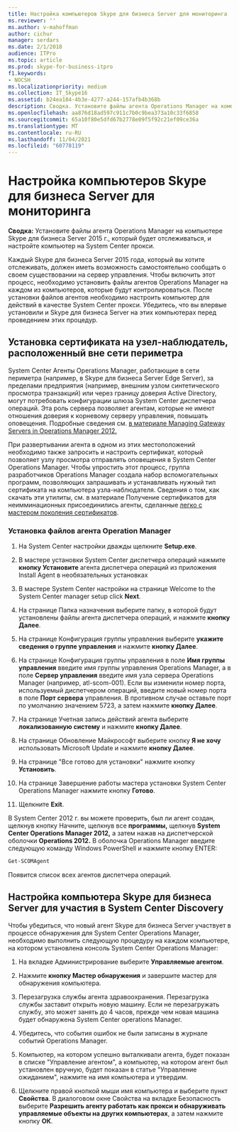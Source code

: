 ```yaml
---
title: Настройка компьютеров Skype для бизнеса Server для мониторинга
ms.reviewer: ''
ms.author: v-mahoffman
author: cichur
manager: serdars
ms.date: 2/1/2018
audience: ITPro
ms.topic: article
ms.prod: skype-for-business-itpro
f1.keywords:
- NOCSH
ms.localizationpriority: medium
ms.collection: IT_Skype16
ms.assetid: b24ea184-4b3e-4277-a244-157afb4b368b
description: Сводка. Установите файлы агента Operations Manager на компьютере Skype для бизнеса Server 2015 г., который будет отслеживаться, и настройте компьютер на System Center прокси.
ms.openlocfilehash: aa876d18ad597c911c7b0c9bea373a10c33f6858
ms.sourcegitcommit: 65a10f80e5dfd67b2778e09f5f92c21ef09ce36a
ms.translationtype: MT
ms.contentlocale: ru-RU
ms.lasthandoff: 11/04/2021
ms.locfileid: "60778119"
---
```

# <a name="configure-the-skype-for-business-server-computers-to-monitor"></a>Настройка компьютеров Skype для бизнеса Server для мониторинга

**Сводка:** Установите файлы агента Operations Manager на компьютере Skype для бизнеса Server 2015 г., который будет отслеживаться, и настройте компьютер на System Center прокси.

Каждый Skype для бизнеса Server 2015 года, который вы хотите отслеживать, должен иметь возможность самостоятельно сообщать о своем существовании на сервер управления. Чтобы включить этот процесс, необходимо установить файлы агентов Operations Manager на каждом из компьютеров, которые будут контролироваться. После установки файлов агентов необходимо настроить компьютер для действий в качестве System Center прокси. Убедитесь, что вы впервые установили и Skype для бизнеса Server на этих компьютерах перед проведением этих процедур.

## <a name="installing-a-certificate-on-a-watcher-node-located-outside-the-perimeter-network"></a>Установка сертификата на узел-наблюдатель, расположенный вне сети периметра
<a name="watcher_node_outside"> </a>

System Center Агенты Operations Manager, работающие в сети периметра (например, в Skype для бизнеса Server Edge Server), за пределами предприятия (например, внешним узлом синтетического просмотра транзакций) или через границу доверия Active Directory, могут потребовать конфигурации шлюза System Center диспетчера операций. Эта роль сервера позволяет агентам, которые не имеют отношения доверия к корневому серверу управления, повышать оповещения. Подробные сведения см. [в материале Managing Gateway Servers in Operations Manager 2012.](/previous-versions/system-center/system-center-2012-R2/hh212823(v=sc.12))

При развертывании агента в одном из этих местоположений необходимо также запросить и настроить сертификат, который позволяет узлу просмотра отправлять оповещения в System Center Operations Manager. Чтобы упростить этот процесс, группа разработчиков Operations Manager создала набор вспомогательных программ, позволяющих запрашивать и устанавливать нужный тип сертификата на компьютера узла-наблюдателя. Сведения о том, как скачать эти утилиты, см. в материале Получение сертификатов для неимминационных присоединились агенты, сделанные [легко с мастером поколения сертификатов](https://techcommunity.microsoft.com/t5/system-center-blog/obtaining-certificates-for-non-domain-joined-agents-made-easy/ba-p/340467).

### <a name="installing-the-operation-manager-agent-files"></a>Установка файлов агента Operation Manager

1. На System Center настройки дважды щелкните **Setup.exe**.

2. В мастере установки System Center диспетчера операций нажмите **кнопку Установите** агента диспетчера операций из приложения Install Agent в необязательных установках

3. В мастере System Center настройки на странице Welcome to the System Center manager setup click **Next**.

4. На странице Папка назначения выберите папку, в которой будут установлены файлы агента диспетчера операций, и нажмите **кнопку Далее**.

5. На странице Конфигурация группы управления выберите **укажите сведения о группе управления** и нажмите **кнопку Далее**.

6. На странице Конфигурация группы управления в поле **Имя группы управления** введите имя группы управления Operations Manager, а в поле **Сервер управления** введите имя узла сервера Operations Manager (например, atl-scom-001). Если вы изменили номер порта, используемый диспетчером операций, введите новый номер порта в поле **Порт сервера** управления. В противном случае оставьте порт по умолчанию значением 5723, а затем нажмите **кнопку Далее**.

7. На странице Учетная запись действий агента выберите **локализованную систему** и нажмите **кнопку Далее**.

8. На странице Обновление Майкрософт выберите кнопку **Я не хочу** использовать Microsoft Update и нажмите **кнопку Далее**.

9. На странице "Все готово для установки" нажмите кнопку **Установить**.

10. На странице Завершение работы мастера установки System Center Operations Manager нажмите кнопку **Готово**.

11. Щелкните **Exit**.

В System Center 2012 г. вы можете проверить, был ли агент создан, щелкнув кнопку Начните, щелкнув все **программы,** щелкнув **System Center Operations Manager 2012,** а затем нажав на диспетчерской оболочки **Operations 2012.** В оболочка Operations Manager введите следующую команду Windows PowerShell и нажмите кнопку ENTER:
```PowerShell
Get-SCOMAgent
```

Появится список всех агентов диспетчера операций.
## <a name="configuring-the-skype-for-business-server-computer-to-participate-in-system-center-discovery"></a>Настройка компьютера Skype для бизнеса Server для участия в System Center Discovery
<a name="watcher_node_outside"> </a>

Чтобы убедиться, что новый агент Skype для бизнеса Server участвует в процессе обнаружения для System Center Operations Manager, необходимо выполнить следующую процедуру на каждом компьютере, на котором установлена консоль System Center Operations Manager:

1. На вкладке Администрирование выберите **Управляемые агентом**.

2. Нажмите **кнопку Мастер обнаружения** и завершите мастер для обнаружения компьютера.

3. Перезагрузка службы агента здравоохранения. Перезагрузка службы заставит открыть новую машину. Если не перезагружать службу, это может занять до 4 часов, прежде чем новая машина будет обнаружена System Center operations Manager.

4. Убедитесь, что события ошибок не были записаны в журнале событий Operations Manager.

5. Компьютер, на котором успешно выталкивали агента, будет показан в списке "Управление агентом", а компьютер, на котором агент был установлен вручную, будет показан в статье "Управление ожиданием", нажмите на имя компьютера и утвердим.

6. Щелкните правой кнопкой мыши имя компьютера и выберите пункт **Свойства**. В диалоговом окне Свойства на вкладке Безопасность выберите **Разрешить агенту работать как прокси и обнаруживать управляемые объекты на других компьютерах**, а затем нажмите кнопку **ОК**.